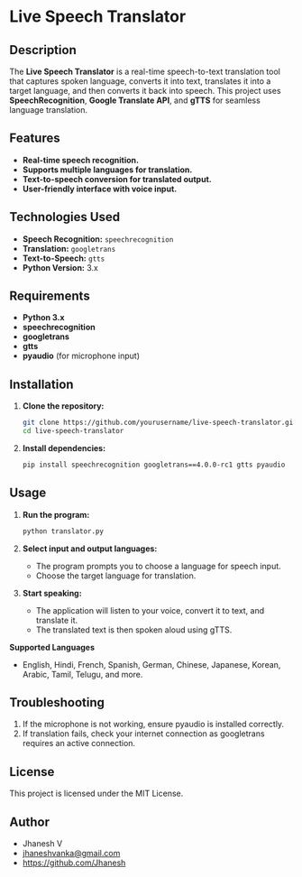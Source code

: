 # **Live Speech Translator**

## Description
The **Live Speech Translator** is a real-time speech-to-text translation tool that captures spoken language, converts it into text, translates it into a target language, and then converts it back into speech. This project uses **SpeechRecognition**, **Google Translate API**, and **gTTS** for seamless language translation.

## Features
- **Real-time speech recognition.**
- **Supports multiple languages for translation.**
- **Text-to-speech conversion for translated output.**
- **User-friendly interface with voice input.**

## Technologies Used
- **Speech Recognition:** `speechrecognition`
- **Translation:** `googletrans`
- **Text-to-Speech:** `gtts`
- **Python Version:** 3.x

## Requirements
- **Python 3.x**
- **speechrecognition**
- **googletrans**
- **gtts**
- **pyaudio** (for microphone input)


## Installation

1. **Clone the repository:**
   ```bash
   git clone https://github.com/yourusername/live-speech-translator.git
   cd live-speech-translator

2. **Install dependencies:**
     ```bash
   pip install speechrecognition googletrans==4.0.0-rc1 gtts pyaudio

## Usage

1. **Run the program:**
    ```bash
    python translator.py

2. **Select input and output languages:**
   - The program prompts you to choose a language for speech input.
   - Choose the target language for translation.
   
3. **Start speaking:**
   - The application will listen to your voice, convert it to text, and translate it.
   - The translated text is then spoken aloud using gTTS.

  **Supported Languages**
  - English, Hindi, French, Spanish, German, Chinese, Japanese, Korean, Arabic, Tamil, Telugu, and more.

## Troubleshooting
1. If the microphone is not working, ensure pyaudio is installed correctly.
2. If translation fails, check your internet connection as googletrans requires an active connection.


## License
This project is licensed under the MIT License.

## Author
- Jhanesh V
- jhaneshvanka@gmail.com
- https://github.com/Jhanesh

